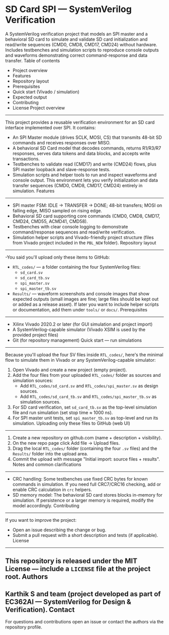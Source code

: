 # SD Card SPI — SystemVerilog Verification
A SystemVerilog verification project that models an SPI master and a behavioral SD card to simulate and validate SD card initialization and read/write sequences (CMD0, CMD8, CMD17, CMD24) without hardware. Includes testbenches and simulation scripts to reproduce console outputs and waveforms demonstrating correct command-response and data transfer.
Table of contents
- Project overview
- Features
- Repository layout
- Prerequisites
- Quick start (Vivado / simulation)
- Expected output
- Contributing
- License
Project overview
---------------
This project provides a reusable verification environment for an SD card interface implemented over SPI. It contains:
- An SPI Master module (drives SCLK, MOSI, CS) that transmits 48-bit SD commands and receives responses over MISO.
- A behavioral SD Card model that decodes commands, returns R1/R3/R7 responses, serves data tokens and data blocks, and accepts write transactions.
- Testbenches to validate read (CMD17) and write (CMD24) flows, plus SPI master loopback and slave-response tests.
- Simulation scripts and helper tools to run and inspect waveforms and console output.
This environment lets you verify initialization and data transfer sequences (CMD0, CMD8, CMD17, CMD24) entirely in simulation.
Features
--------
- SPI master FSM: IDLE → TRANSFER → DONE; 48-bit transfers; MOSI on falling edge, MISO sampled on rising edge.
- Behavioral SD card supporting core commands (CMD0, CMD8, CMD17, CMD24, CMD55, ACMD41, CMD58).
- Testbenches with clear console logging to demonstrate command/response sequences and read/write verification.
- Simulation helper scripts and Vivado-friendly project structure (files from Vivado project included in the `PBL_NEW` folder).
Repository layout
-----------------
-You said you'll upload only these items to GitHub:
- `RTL_codes/` — a folder containing the four SystemVerilog files:
	- `sd_card.sv`
	- `sd_card_tb.sv`
	- `spi_master.sv`
	- `spi_master_tb.sv`
- `Results/` — waveform screenshots and console images that show expected outputs (small images are fine; large files should be kept out or added as a release asset).
If later you want to include helper scripts or documentation, add them under `tools/` or `docs/`.
Prerequisites
-------------
- Xilinx Vivado 2020.2 or later (for GUI simulation and project import)
- A SystemVerilog-capable simulator (Vivado XSIM is used by the provided project files)
- Git (for repository management)
Quick start — run simulations
--------------------------------
Because you'll upload the four SV files inside `RTL_codes/`, here's the minimal flow to simulate them in Vivado or any SystemVerilog-capable simulator:
1. Open Vivado and create a new project (empty project).
2. Add the four files from your uploaded `RTL_codes/` folder as sources and simulation sources:
	- Add `RTL_codes/sd_card.sv` and `RTL_codes/spi_master.sv` as design sources.
	- Add `RTL_codes/sd_card_tb.sv` and `RTL_codes/spi_master_tb.sv` as simulation sources.
3. For SD card verification, set `sd_card_tb.sv` as the top-level simulation file and run simulation (set stop time ≈ 1000 ns).
4. For SPI master unit tests, set `spi_master_tb.sv` as top-level and run its simulation.
Uploading only these files to GitHub (web UI)
-------------------------------------------
1. Create a new repository on github.com (name + description + visibility).
2. On the new repo page click Add file → Upload files.
3. Drag the local `RTL_codes/` folder (containing the four `.sv` files) and the `Results/` folder into the upload area.
4. Commit the upload with message "Initial import: source files + results".
Notes and common clarifications
--------------------------------
- CRC handling: Some testbenches use fixed CRC bytes for known commands in simulation. If you need full CRC7/CRC16 checking, add or enable CRC calculation in `crc` helpers.
- SD memory model: The behavioral SD card stores blocks in-memory for simulation. If persistence or a larger memory is required, modify the model accordingly.
Contributing
------------
If you want to improve the project:
- Open an issue describing the change or bug.
- Submit a pull request with a short description and tests (if applicable).
License
-------
This repository is released under the MIT License — include a `LICENSE` file at the project root.
Authors
-------
Karthik S and team (project developed as part of EC362AI — SystemVerilog for Design & Verification).
Contact
-------
For questions and contributions open an issue or contact the authors via the repository profile.
